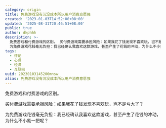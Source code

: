 ```yaml
---
category: origin
title: 免费游戏没有沉没成本所以用户消费意愿强
created: '2023-01-03T14:52:00+08:00'
updated: '2025-08-31T20:46:51+08:00'
public: true
author: dkphhh
description: >-
  免费游戏和付费游戏的区别。 买付费游戏需要承担风险：如果我花了钱发现不喜欢玩，岂不是亏大了？
  为免费游戏花钱毫无负担：我已经确认我喜欢这款游戏，甚至产生了花钱的冲动，为什么不小氪一把呢？
tags:
  - 评论
  - 心理
  - 经济
  - 互联网
uuid: 20230103145200mnsw
alias: 免费游戏没有沉没成本所以用户消费意愿强
---
```


免费游戏和付费游戏的区别。

买付费游戏需要承担风险：如果我花了钱发现不喜欢玩，岂不是亏大了？

为免费游戏花钱毫无负担：我已经确认我喜欢这款游戏，甚至产生了花钱的冲动，为什么不小氪一把呢？
